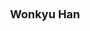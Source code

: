 ---
layout: page
title: <font size =4 > Wonkyu Han </font>
description: Arizona State University, <br> 2016 <br> Co-advised with Gail-Joon Ahn
img: assets/img/members/han.jpg
importance: 1
category: PhD Alumni
---